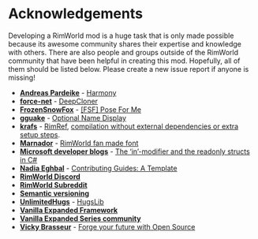 # Acknowledgements

Developing a RimWorld mod is a huge task that is only made possible because its awesome community shares their expertise and knowledge with others. There are also people and groups outside of the RimWorld community that have been helpful in creating this mod.  Hopefully, all of them should be listed below. Please create a new issue report if anyone is missing!

* **[Andreas Pardeike](https://www.patreon.com/pardeike/posts)** - [Harmony](https://harmony.pardeike.net/)
* **[force-net](https://github.com/force-net)** - [DeepCloner](https://github.com/force-net/DeepCloner)
* **[FrozenSnowFox](https://steamcommunity.com/id/FrozenSnowFox/myworkshopfiles/?appid=294100)** - [[FSF] Pose For Me](https://steamcommunity.com/sharedfiles/filedetails/?id=1932628728)
* **[gguake](https://steamcommunity.com/id/gguake/myworkshopfiles/?appid=294100)** - [Optional Name Display](https://steamcommunity.com/sharedfiles/filedetails/?id=2466336893)
* **[krafs](https://github.com/krafs/)** - [RimRef](https://github.com/krafs/RimRef), [compilation without external dependencies or extra setup steps](https://ludeon.com/forums/index.php?topic=49914.0).
* **[Marnador](https://ludeon.com/forums/index.php?action=profile;u=36313)** - [RimWorld fan made font](https://ludeon.com/forums/index.php?topic=11022.0)
* **[Microsoft developer blogs](https://devblogs.microsoft.com/)** - [The ‘in’-modifier and the readonly structs in C#](https://devblogs.microsoft.com/premier-developer/the-in-modifier-and-the-readonly-structs-in-c)
* **[Nadia Eghbal](https://github.com/nayafia)** - [Contributing Guides: A Template](https://github.com/nayafia/contributing-template)
* **[RimWorld Discord](https://discord.gg/rimworld)**
* **[RimWorld Subreddit](https://www.reddit.com/r/RimWorld/)**
* **[Semantic versioning](https://semver.org/)**
* **[UnlimitedHugs](https://github.com/UnlimitedHugs/)** - [HugsLib](https://github.com/UnlimitedHugs/RimworldHugsLib)
* **[Vanilla Expanded Framework](https://steamcommunity.com/sharedfiles/filedetails/?id=2023507013)**
* **[Vanilla Expanded Series community](https://www.patreon.com/oskarpotocki)**
* **[Vicky Brasseur](https://www.vmbrasseur.com)** - [Forge your future with Open Source](https://pragprog.com/titles/vbopens/forge-your-future-with-open-source/)
